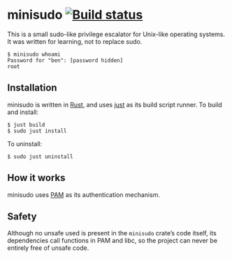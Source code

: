 # minisudo [![Build status](https://travis-ci.org/ogham/minisudo.svg)](https://travis-ci.org/ogham/minisudo)

This is a small sudo-like privilege escalator for Unix-like operating systems. It was written for learning, not to replace sudo.

```
$ minisudo whoami
Password for "ben": [password hidden]
root
```


Installation
------------

minisudo is written in [Rust](https://www.rust-lang.org), and uses [just](https://github.com/casey/just) as its build script runner. To build and install:

    $ just build
    $ sudo just install

To uninstall:

    $ sudo just uninstall


How it works
------------

minisudo uses [PAM](https://en.wikipedia.org/wiki/Pluggable_authentication_module) as its authentication mechanism.


Safety
------

Although no unsafe used is present in the `minisudo` crate’s code itself, its dependencies call functions in PAM and libc, so the project can never be entirely free of unsafe code.
